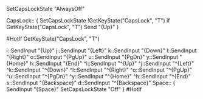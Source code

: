 SetCapsLockState "AlwaysOff"

CapsLock::
{
    SetCapsLockState !GetKeyState("CapsLock", "T")
    if GetKeyState("CapsLock", "T")
        Send "{Up}"
}

#HotIf GetKeyState("CapsLock", "T")

i::SendInput "{Up}"
j::SendInput "{Left}"
k::SendInput "{Down}"
l::SendInput "{Right}"
o::SendInput "{PgUp}"
u::SendInput "{PgDn}"
y::SendInput "{Home}"
h::SendInput "{End}"
^i::SendInput "^{Up}"
^j::SendInput "^{Left}"
^k::SendInput "^{Down}"
^l::SendInput "^{Right}"
^o::SendInput "^{PgUp}"
^u::SendInput "^{PgDn}"
^y::SendInput "^{Home}"
^h::SendInput "^{End}"
s::SendInput "{Backspace}"
d::SendInput "^{Backspace}"
Space::
{
    SendInput "{Space}"
    SetCapsLockState "Off"
}
#HotIf
